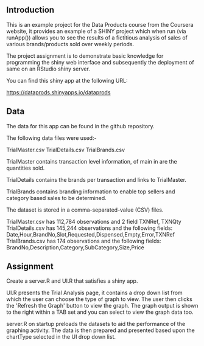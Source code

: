 ## Introduction

This is an example project for the Data Products course from
the Coursera website, it provides an example of a SHINY project
which when run (via runApp()) allows you to see the results of
a fictitious analysis of sales of various brands/products sold
over weekly periods.

The project assignment is to demonstrate basic knowledge for 
programming the shiny web interface and subsequently the 
deployment of same on an RStudio shiny server.

You can find this shiny app at the following URL:

https://dataprods.shinyapps.io/dataprods

## Data

The data for this app can be found in the github repository.

The following data files were used:-

TrialMaster.csv
TrialDetails.csv
TrialBrands.csv

TrialMaster contains transaction level information, of main in
are the quantities sold.

TrialDetails contains the brands per transaction and links to 
TrialMaster.

TrialBrands contains branding information to enable top sellers 
and category based sales to be determined.

The dataset is stored in a comma-separated-value (CSV) files.

TrialMaster.csv has 112,784 observations and 2 field TXNRef, TXNQty
TrialDetails.csv has 145,244 observations and the following fields: Date,Hour,BrandNo,Slot,Requested,Dispensed,Empty,Error,TXNRef
TrialBrands.csv has 174 observations and the following fields: BrandNo,Description,Category,SubCategory,Size,Price


## Assignment

Create a server.R and UI.R that satisfies a shiny app.

UI.R presents the Trial Analysis page, it contains a drop down list
from which the user can choose the type of graph to view.  The user
then clicks the 'Refresh the Graph' button to view the graph.  The 
graph output is shown to the right within a TAB set and you can select
to view the graph data too.

server.R on startup preloads the datasets to aid the performance of the 
graphing activity.  The data is then prepared and presented based upon
the chartType selected in the UI drop down list.

